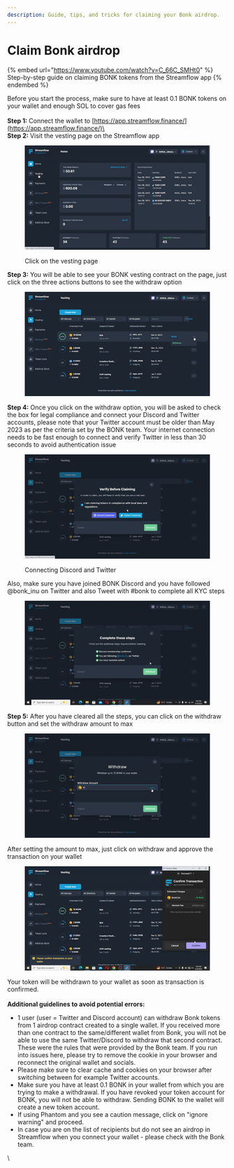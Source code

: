 ```yaml
---
description: Guide, tips, and tricks for claiming your Bonk airdrop.
---
```


# Claim Bonk airdrop

{% embed url="https://www.youtube.com/watch?v=C_66C_SMHt0" %}
Step-by-step guide on claiming BONK tokens from the Streamflow app
{% endembed %}

Before you start the process, make sure to have at least 0.1 BONK tokens on your wallet and enough SOL to cover gas fees\
\
**Step 1:** Connect the wallet to [https://app.streamflow.finance/](https://app.streamflow.finance/)\
\
**Step 2:** Visit the vesting page on the Streamflow app

<figure><img src="../.gitbook/assets/Screenshot (189).png" alt=""><figcaption><p>Click on the vesting page</p></figcaption></figure>

**Step 3:** You will be able to see your BONK vesting contract on the page, just click on the three actions buttons to see the withdraw option

<figure><img src="../.gitbook/assets/Screenshot (190).png" alt=""><figcaption></figcaption></figure>

**Step 4:** Once you click on the withdraw option, you will be asked to check the box for legal compliance and connect your Discord and Twitter accounts, please note that your Twitter account must be older than May 2023 as per the criteria set by the BONK team. Your internet connection needs to be fast enough to connect and verify Twitter in less than 30 seconds to avoid authentication issue

<figure><img src="../.gitbook/assets/Screenshot (192).png" alt=""><figcaption><p>Connecting Discord and Twitter</p></figcaption></figure>

Also, make sure you have joined BONK Discord and you have followed @bonk\_inu on Twitter and also Tweet with #bonk to complete all KYC steps

<figure><img src="../.gitbook/assets/Screenshot (193).png" alt=""><figcaption></figcaption></figure>

**Step 5:** After you have cleared all the steps, you can click on the withdraw button and set the withdraw amount to max

<figure><img src="../.gitbook/assets/Screenshot (195).png" alt=""><figcaption></figcaption></figure>

After setting the amount to max, just click on withdraw and approve the transaction on your wallet

<figure><img src="../.gitbook/assets/Screenshot (196).png" alt=""><figcaption></figcaption></figure>

Your token will be withdrawn to your wallet as soon as transaction is confirmed.\
\
**Additional guidelines to avoid potential errors:**

* 1 user (user = Twitter and Discord account) can withdraw Bonk tokens from 1 airdrop contract created to a single wallet. If you received more than one contract to the same/different wallet from Bonk, you will not be able to use the same Twitter/Discord to withdraw that second contract. These were the rules that were provided by the Bonk team. If you run into issues here, please try to remove the cookie in your browser and reconnect the original wallet and socials.&#x20;
* Please make sure to clear cache and cookies on your browser after switching between for example Twitter accounts.&#x20;
* Make sure you have at least 0.1 BONK in your wallet from which you are trying to make a withdrawal. If you have revoked your token account for BONK, you will not be able to withdraw. Sending BONK to the wallet will create a new token account.&#x20;
* If using Phantom and you see a caution message, click on "ignore warning" and proceed.
* In case you are on the list of recipients but do not see an airdrop in Streamflow when you connect your wallet - please check with the Bonk team.&#x20;



\
